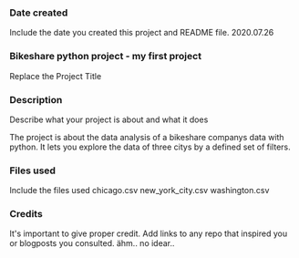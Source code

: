 ### Date created
Include the date you created this project and README file.
2020.07.26

### Bikeshare python project - my first project
Replace the Project Title

### Description
Describe what your project is about and what it does

The project is about the data analysis of a bikeshare companys data with python. 
It lets you explore the data of three citys by a defined set of filters.

### Files used
Include the files used
chicago.csv
new_york_city.csv
washington.csv

### Credits
It's important to give proper credit. Add links to any repo that inspired you or blogposts you consulted.
ähm.. no idear..
